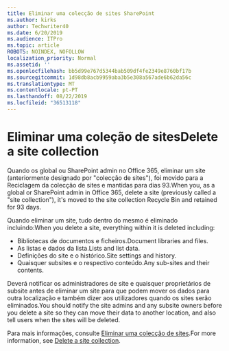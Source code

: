 ```yaml
---
title: Eliminar uma colecção de sites SharePoint
ms.author: kirks
author: Techwriter40
ms.date: 6/20/2019
ms.audience: ITPro
ms.topic: article
ROBOTS: NOINDEX, NOFOLLOW
localization_priority: Normal
ms.assetid: ''
ms.openlocfilehash: bb5d99e767d5344bab509df4fe2349e8760bf17b
ms.sourcegitcommit: 1d98db8acb9959aba3b5e308a567ade6b62da56c
ms.translationtype: MT
ms.contentlocale: pt-PT
ms.lasthandoff: 08/22/2019
ms.locfileid: "36513118"
---
```

# <a name="delete-a-site-collection"></a><span data-ttu-id="3765a-102">Eliminar uma coleção de sites</span><span class="sxs-lookup"><span data-stu-id="3765a-102">Delete a site collection</span></span>

<span data-ttu-id="3765a-103">Quando os global ou SharePoint admin no Office 365, eliminar um site (anteriormente designado por "colecção de sites"), foi movido para a Reciclagem da colecção de sites e mantidas para dias 93.</span><span class="sxs-lookup"><span data-stu-id="3765a-103">When you, as a global or SharePoint admin in Office 365, delete a site (previously called a "site collection"), it's moved to the site collection Recycle Bin and retained for 93 days.</span></span> 

<span data-ttu-id="3765a-104">Quando eliminar um site, tudo dentro do mesmo é eliminado incluindo:</span><span class="sxs-lookup"><span data-stu-id="3765a-104">When you delete a site, everything within it is deleted including:</span></span>

- <span data-ttu-id="3765a-105">Bibliotecas de documentos e ficheiros.</span><span class="sxs-lookup"><span data-stu-id="3765a-105">Document libraries and files.</span></span>
- <span data-ttu-id="3765a-106">As listas e dados da lista.</span><span class="sxs-lookup"><span data-stu-id="3765a-106">Lists and list data.</span></span>
- <span data-ttu-id="3765a-107">Definições do site e o histórico.</span><span class="sxs-lookup"><span data-stu-id="3765a-107">Site settings and history.</span></span>
- <span data-ttu-id="3765a-108">Quaisquer subsites e o respectivo conteúdo.</span><span class="sxs-lookup"><span data-stu-id="3765a-108">Any sub-sites and their contents.</span></span>

<span data-ttu-id="3765a-109">Deverá notificar os administradores de site e quaisquer proprietários de subsite antes de eliminar um site para que podem mover os dados para outra localização e também dizer aos utilizadores quando os sites serão eliminados.</span><span class="sxs-lookup"><span data-stu-id="3765a-109">You should notify the site admins and any subsite owners before you delete a site so they can move their data to another location, and also tell users when the sites will be deleted.</span></span> 

<span data-ttu-id="3765a-110">Para mais informações, consulte [Eliminar uma colecção de sites](https://docs.microsoft.com/sharepoint/delete-site-collection).</span><span class="sxs-lookup"><span data-stu-id="3765a-110">For more information, see [Delete a site collection](https://docs.microsoft.com/sharepoint/delete-site-collection).</span></span> 